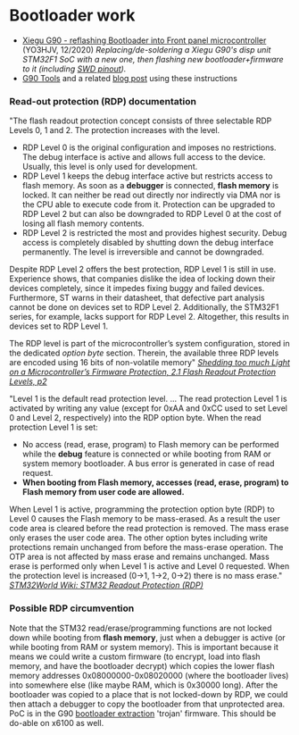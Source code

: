 # Bootloader work
 - [Xiegu G90 - reflashing Bootloader into Front panel microcontroller](https://radioamateur8.rssing.com/chan-37165509/all_p7.html) (YO3HJV, 12/2020) _Replacing/de-soldering a Xiegu G90's disp unit STM32F1 SoC with a new one, then flashing new bootloader+firmware to it (including [SWD pinout](https://github.com/yo3hjv/XIEGU-G90/wiki))._
 - [G90 Tools](https://github.com/OpenHamradioFirmware/G90Tools#bootloader-extraction) and a related [blog post](https://radiochief.ru/radio/protsedura-izvlecheniya-bootloader-iz-xiegu-g90/) using these instructions

### Read-out protection (RDP) documentation
"The flash readout protection concept consists of three selectable RDP Levels 0, 1 and 2. The protection increases with the level.
 - RDP Level 0 is the original configuration and imposes no restrictions. The debug interface is active and allows full access to the device. Usually, this level is only used for development.
 - RDP Level 1 keeps the debug interface active but restricts access to flash memory. As soon as a **debugger** is connected, **flash memory** is locked. It can neither be read out directly nor indirectly via DMA nor is the CPU able to execute code from it. Protection can be upgraded to RDP Level 2 but can also be downgraded to RDP Level 0 at the cost of losing all flash memory contents.
 - RDP Level 2 is restricted the most and provides highest security. Debug access is completely disabled by shutting down the debug interface permanently. The level is irreversible and cannot be downgraded.

Despite RDP Level 2 offers the best protection, RDP Level 1 is still in use. Experience shows, that companies dislike the idea of locking down their devices completely, since it impedes fixing buggy and failed devices. Furthermore, ST warns in their datasheet, that defective part analysis cannot be done on devices set to RDP Level 2. Additionally, the STM32F1 series, for example, lacks support for RDP Level 2. Altogether, this results in devices set to RDP Level 1.

The RDP level is part of the microcontroller’s system configuration, stored in the dedicated _option byte_ section. Therein, the available three RDP levels are encoded using 16 bits of non-volatile memory" _[Shedding too much Light on a Microcontroller’s Firmware Protection, 2.1 Flash Readout Protection Levels, p2](https://www.aisec.fraunhofer.de/content/dam/aisec/ResearchExcellence/woot17-paper-obermaier.pdf)_

"Level 1 is the default read protection level. ... The read protection Level 1 is activated by writing any value (except for 0xAA and 0xCC used to set Level 0 and Level 2, respectively) into the RDP option byte. When the read protection Level 1 is set:
 - No access (read, erase, program) to Flash memory can be performed while the **debug** feature is connected or while booting from RAM or system memory bootloader. A bus error is generated in case of read request.
 - **When booting from Flash memory, accesses (read, erase, program) to Flash memory from user code are allowed.**

When Level 1 is active, programming the protection option byte (RDP) to Level 0 causes the Flash memory to be mass-erased. As a result the user code area is cleared before the read protection is removed. The mass erase only erases the user code area. The other option bytes including write protections remain unchanged from before the mass-erase operation. The OTP area is not affected by mass erase and remains unchanged. Mass erase is performed only when Level 1 is active and Level 0 requested. When the protection level is increased (0->1, 1->2, 0->2) there is no mass erase."
_[STM32World Wiki: STM32 Readout Protection (RDP)](https://stm32world.com/wiki/STM32_Readout_Protection_(RDP))_

### Possible RDP circumvention
Note that the STM32 read/erase/programming functions are not locked down while booting from **flash memory**, just when a debugger is active (or while booting from RAM or system memory).  This is important because it means we could write a custom firmware (to encrypt, load into flash memory, and have the bootloader decrypt) which copies the lower flash memory addresses 0x08000000-0x08020000 (where the bootloader lives) into somewhere else (like maybe RAM, which is 0x30000 long). After the bootloader was copied to a place that is not locked-down by RDP, we could then attach a debugger to copy the bootloader from that unprotected area.  PoC is in the G90 [bootloader extraction](https://github.com/OpenHamradioFirmware/G90Tools/blob/18ba0e5a8c45a48578e0a0b0f892ac6ef0dbcf2f/extract_bl_main/main.c) 'trojan' firmware.  This should be do-able on x6100 as well.
